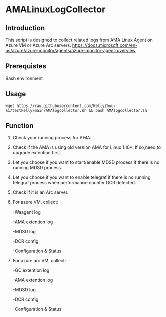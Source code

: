# AMALinuxLogCollector

## Introduction
This script is designed to collect related logs from AMA Linux Agent on Azure VM or Azure Arc servers. 
https://docs.microsoft.com/en-us/azure/azure-monitor/agents/azure-monitor-agent-overview

## Prerequistes
Bash environment

## Usage
`wget https://raw.githubusercontent.com/KellyZhou-ai/testkelly/main/AMAlogcollector.sh && bash AMAlogcollector.sh`

## Function
1. Check your running process for AMA.
2. Check if the AMA is using old version AMA for Linux 1.10*. If so,need to upgrade extention first. 
3. Let you choose if you want to start/enable MDSD process if there is no running MDSD process.
4. Let you choose if you want to enable telegraf if there is no running telegraf process when performance counter DCR detected.
5. Check if it is an Arc server.
6. For azure VM, collect:

   -Waagent log
   
   -AMA extention log
   
   -MDSD log
   
   -DCR config
   
   -Configuration & Status
6. For azure arc VM, collect:

   -GC extention log
   
   -AMA extention log
   
   -MDSD log
   
   -DCR config
   
   -Configuration & Status
